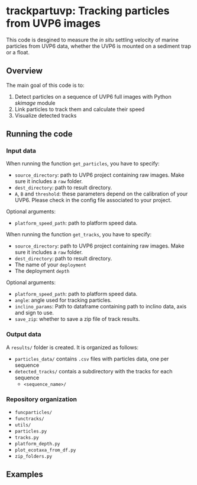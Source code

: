 # trackpartuvp: Tracking particles from UVP6 images

This code is desgined to measure the *in situ* settling velocity of marine
particles from UVP6 data, whether the UVP6 is mounted on a sediment trap or a
float.

## Overview

The main goal of this code is to:

1. Detect particles on a sequence of UVP6 full images with Python *skimage* module
2. Link particles to track them and calculate their speed
3. Visualize detected tracks

## Running the code

### Input data

When running the function ```get_particles```, you have to specify:

- ```source_directory```: path to UVP6 project containing raw images. Make sure it includes a ```raw``` folder.
- ```dest_directory```: path to result directory.
- ```A```, ```B``` and ```threshold```: these parameters depend on the calibration of your UVP6. Please check in the config file associated to your project.

Optional arguments:

- ```platform_speed_path```: path to platform speed data.

When running the function ```get_tracks```, you have to specify:

- ```source_directory```: path to UVP6 project containing raw images. Make sure it includes a ```raw``` folder.
- ```dest_directory```: path to result directory.
- The name of your ```deployment```
- The deployment ```depth```

Optional arguments:

- ```platform_speed_path```: path to platform speed data.
- ```angle```: angle used for tracking particles.
- ```inclino_params```: Path to dataframe containing path to inclino data, axis and sign to use.
- ```save_zip```: whether to save a zip file of track results.

### Output data

A ```results/``` folder is created. It is organized as follows:

- ```particles_data/``` contains ```.csv``` files with particles data, one per sequence
- ```detected_tracks/``` contais a subdirectory with the tracks for each sequence
  - ```<sequence_name>/```

### Repository organization

- ```funcparticles/```
- ```functracks/```
- ```utils/```
- ```particles.py```
- ```tracks.py```
- ```platform_depth.py```
- ```plot_ecotaxa_from_df.py```
- ```zip_folders.py```

## Examples









